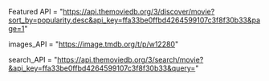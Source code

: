 


Featured API = "https://api.themoviedb.org/3/discover/movie?sort_by=popularity.desc&api_key=ffa33be0ffbd4264599107c3f8f30b33&page=1"

images_API =  "https://image.tmdb.org/t/p/w12280"

search_API = "https://api.themoviedb.org/3/search/movie?&api_key=ffa33be0ffbd4264599107c3f8f30b33&query="
